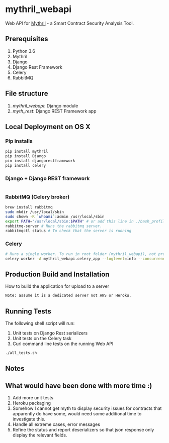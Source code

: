 # mythril_webapi
Web API for [Mythril](https://github.com/ConsenSys/mythril/) - a Smart Contract Security Analysis Tool.

## Prerequisites
1. Python 3.6
1. Mythril
1. Django
1. Django Rest Framework
1. Celery
1. RabbitMQ

## File structure
1. *mythril_webapi*: Django module
1. *myth_rest*: Django REST Framework app

## Local Deployment on OS X

### Pip installs
```bash
pip install mythril
pip install Django
pin install djangorestframework
pip install celery
```

### Django + Django REST framework
```bash
```


### RabbitMQ (Celery broker)
```bash
brew install rabbitmq
sudo mkdir /usr/local/sbin
sudo chown -R `whoami`:admin /usr/local/sbin
export PATH="/usr/local/sbin:$PATH" # or add this line in ./bash_profile and restart a shell
rabbitmq-server # Runs the rabbitmq server.
rabbitmqctl status # To check that the server is running
```

### Celery
```bash
# Runs a single worker. To run in root folder (mythril_webapi), not project folder (mythril_webap/myhtril_webapi)
celery worker -A mythril_webapi.celery_app --loglevel=info --concurrency=1
```

## Production Build and Installation
How to build the application for upload to a server
```bash
Note: assume it is a dedicated server not AWS or Heroku.
```

## Running Tests
The following shell script will run:
1. Unit tests on Django Rest serializers
1. Unit tests on the Celery task
1. Curl command line tests on the running Web API
```bash
./all_tests.sh
```

## Notes


## What would have been done with more time :)
1. Add more unit tests
1. Heroku packaging
1. Somehow I cannot get myth to display security issues for contracts that apparently do have some, would need some additional time to investigate this.
1. Handle all extreme cases, error messages
1. Refine the status and report deserializers so that json response only display the relevant fields.
